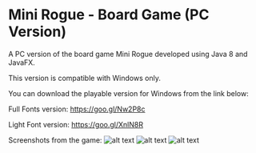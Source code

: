 # Mini Rogue - Board Game (PC Version)
A PC version of the board game Mini Rogue developed using Java 8 and JavaFX.

This version is compatible with Windows only.

You can download the playable version for Windows from the link below:

Full Fonts version: https://goo.gl/Nw2P8c

Light Font version: https://goo.gl/XnlN8R

Screenshots from the game:
![alt text](https://rawgit.com/PaskoZhelev/Mini-Rogue---Board-Game/master/image1.png)
![alt text](https://rawgit.com/PaskoZhelev/Mini-Rogue---Board-Game/master/image2.png)
![alt text](https://rawgit.com/PaskoZhelev/Mini-Rogue---Board-Game/master/image3.png)

